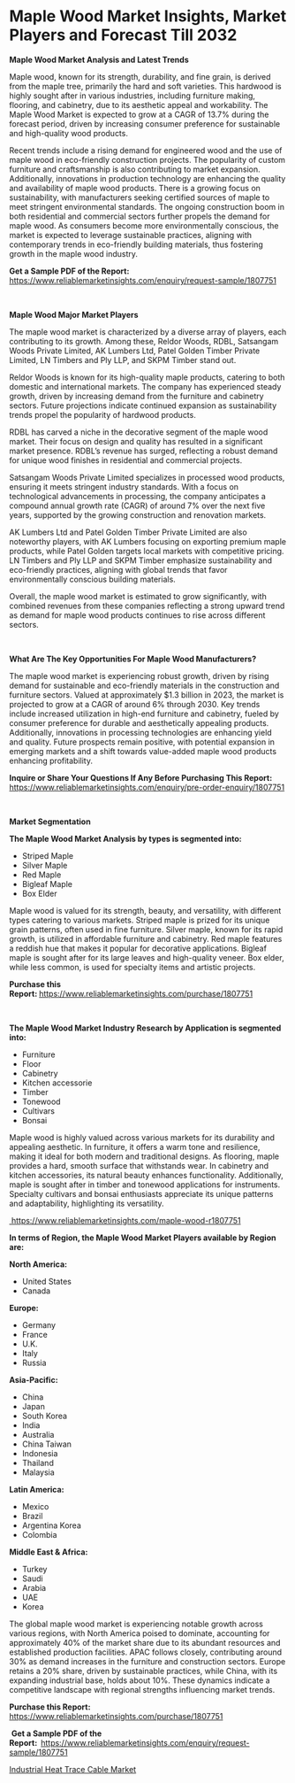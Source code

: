 <p><h1>Maple Wood Market Insights, Market Players and Forecast Till 2032</h1></p><p><strong>Maple Wood Market Analysis and Latest Trends</strong></p>
<p><p>Maple wood, known for its strength, durability, and fine grain, is derived from the maple tree, primarily the hard and soft varieties. This hardwood is highly sought after in various industries, including furniture making, flooring, and cabinetry, due to its aesthetic appeal and workability. The Maple Wood Market is expected to grow at a CAGR of 13.7% during the forecast period, driven by increasing consumer preference for sustainable and high-quality wood products. </p><p>Recent trends include a rising demand for engineered wood and the use of maple wood in eco-friendly construction projects. The popularity of custom furniture and craftsmanship is also contributing to market expansion. Additionally, innovations in production technology are enhancing the quality and availability of maple wood products. There is a growing focus on sustainability, with manufacturers seeking certified sources of maple to meet stringent environmental standards. The ongoing construction boom in both residential and commercial sectors further propels the demand for maple wood. As consumers become more environmentally conscious, the market is expected to leverage sustainable practices, aligning with contemporary trends in eco-friendly building materials, thus fostering growth in the maple wood industry.</p></p>
<p><strong>Get a Sample PDF of the Report:&nbsp;</strong> <a href="https://www.reliablemarketinsights.com/enquiry/request-sample/1807751?utm_campaign=2888&utm_medium=2&utm_source=Github&utm_content=ia&utm_term=01042025&utm_id=maple-wood">https://www.reliablemarketinsights.com/enquiry/request-sample/1807751</a></p>
<p>&nbsp;</p>
<p><strong>Maple Wood Major Market Players</strong></p>
<p><p>The maple wood market is characterized by a diverse array of players, each contributing to its growth. Among these, Reldor Woods, RDBL, Satsangam Woods Private Limited, AK Lumbers Ltd, Patel Golden Timber Private Limited, LN Timbers and Ply LLP, and SKPM Timber stand out. </p><p>Reldor Woods is known for its high-quality maple products, catering to both domestic and international markets. The company has experienced steady growth, driven by increasing demand from the furniture and cabinetry sectors. Future projections indicate continued expansion as sustainability trends propel the popularity of hardwood products.</p><p>RDBL has carved a niche in the decorative segment of the maple wood market. Their focus on design and quality has resulted in a significant market presence. RDBL’s revenue has surged, reflecting a robust demand for unique wood finishes in residential and commercial projects.</p><p>Satsangam Woods Private Limited specializes in processed wood products, ensuring it meets stringent industry standards. With a focus on technological advancements in processing, the company anticipates a compound annual growth rate (CAGR) of around 7% over the next five years, supported by the growing construction and renovation markets.</p><p>AK Lumbers Ltd and Patel Golden Timber Private Limited are also noteworthy players, with AK Lumbers focusing on exporting premium maple products, while Patel Golden targets local markets with competitive pricing. LN Timbers and Ply LLP and SKPM Timber emphasize sustainability and eco-friendly practices, aligning with global trends that favor environmentally conscious building materials.</p><p>Overall, the maple wood market is estimated to grow significantly, with combined revenues from these companies reflecting a strong upward trend as demand for maple wood products continues to rise across different sectors.</p></p>
<p>&nbsp;</p>
<p><strong>What Are The Key Opportunities For Maple Wood Manufacturers?</strong></p>
<p><p>The maple wood market is experiencing robust growth, driven by rising demand for sustainable and eco-friendly materials in the construction and furniture sectors. Valued at approximately $1.3 billion in 2023, the market is projected to grow at a CAGR of around 6% through 2030. Key trends include increased utilization in high-end furniture and cabinetry, fueled by consumer preference for durable and aesthetically appealing products. Additionally, innovations in processing technologies are enhancing yield and quality. Future prospects remain positive, with potential expansion in emerging markets and a shift towards value-added maple wood products enhancing profitability.</p></p>
<p><strong>Inquire or Share Your Questions If Any Before Purchasing This Report:</strong> <a href="https://www.reliablemarketinsights.com/enquiry/pre-order-enquiry/1807751?utm_campaign=2888&utm_medium=2&utm_source=Github&utm_content=ia&utm_term=01042025&utm_id=maple-wood">https://www.reliablemarketinsights.com/enquiry/pre-order-enquiry/1807751</a></p>
<p>&nbsp;</p>
<p><strong>Market Segmentation</strong></p>
<p><strong>The Maple Wood Market Analysis by types is segmented into:</strong></p>
<p><ul><li>Striped Maple</li><li>Silver Maple</li><li>Red Maple</li><li>Bigleaf Maple</li><li>Box Elder</li></ul></p>
<p><p>Maple wood is valued for its strength, beauty, and versatility, with different types catering to various markets. Striped maple is prized for its unique grain patterns, often used in fine furniture. Silver maple, known for its rapid growth, is utilized in affordable furniture and cabinetry. Red maple features a reddish hue that makes it popular for decorative applications. Bigleaf maple is sought after for its large leaves and high-quality veneer. Box elder, while less common, is used for specialty items and artistic projects.</p></p>
<p><strong>Purchase this Report:&nbsp;</strong><a href="https://www.reliablemarketinsights.com/purchase/1807751?utm_campaign=2888&utm_medium=2&utm_source=Github&utm_content=ia&utm_term=01042025&utm_id=maple-wood">https://www.reliablemarketinsights.com/purchase/1807751</a></p>
<p>&nbsp;</p>
<p><strong>The Maple Wood Market Industry Research by Application is segmented into:</strong></p>
<p><ul><li>Furniture</li><li>Floor</li><li>Cabinetry</li><li>Kitchen accessorie</li><li>Timber</li><li>Tonewood</li><li>Cultivars</li><li>Bonsai</li></ul></p>
<p><p>Maple wood is highly valued across various markets for its durability and appealing aesthetic. In furniture, it offers a warm tone and resilience, making it ideal for both modern and traditional designs. As flooring, maple provides a hard, smooth surface that withstands wear. In cabinetry and kitchen accessories, its natural beauty enhances functionality. Additionally, maple is sought after in timber and tonewood applications for instruments. Specialty cultivars and bonsai enthusiasts appreciate its unique patterns and adaptability, highlighting its versatility.</p></p>
<p><a href="https://www.reliablemarketinsights.com/maple-wood-r1807751?utm_campaign=2888&utm_medium=2&utm_source=Github&utm_content=ia&utm_term=01042025&utm_id=maple-wood">&nbsp;https://www.reliablemarketinsights.com/maple-wood-r1807751</a></p>
<p><strong>In terms of Region, the Maple Wood Market Players available by Region are:</strong></p>
<p>
    <p> <strong> North America: </strong>
        <ul>
            <li>United States</li>
            <li>Canada</li>
        </ul>
        </p> 
    <p> <strong> Europe: </strong>
        <ul>
            <li>Germany</li>
            <li>France</li>
            <li>U.K.</li>
            <li>Italy</li>
            <li>Russia</li>
        </ul>
        </p> 
    <p> <strong> Asia-Pacific: </strong>
        <ul>
            <li>China</li>
            <li>Japan</li>
            <li>South Korea</li>
            <li>India</li>
            <li>Australia</li>
            <li>China Taiwan</li>
            <li>Indonesia</li>
            <li>Thailand</li>
            <li>Malaysia</li>
        </ul>
        </p> 
    <p> <strong> Latin America: </strong>
        <ul>
            <li>Mexico</li>
            <li>Brazil</li>
            <li>Argentina Korea</li>
            <li>Colombia</li>
        </ul>
        </p> 
    <p> <strong> Middle East & Africa: </strong>
        <ul>
            <li>Turkey</li>
            <li>Saudi</li>
            <li>Arabia</li>
            <li>UAE</li>
            <li>Korea</li>
        </ul>
    </p>
    </p>
<p><p>The global maple wood market is experiencing notable growth across various regions, with North America poised to dominate, accounting for approximately 40% of the market share due to its abundant resources and established production facilities. APAC follows closely, contributing around 30% as demand increases in the furniture and construction sectors. Europe retains a 20% share, driven by sustainable practices, while China, with its expanding industrial base, holds about 10%. These dynamics indicate a competitive landscape with regional strengths influencing market trends.</p></p>
<p><strong>Purchase this Report: </strong><a href="https://www.reliablemarketinsights.com/purchase/1807751?utm_campaign=2888&utm_medium=2&utm_source=Github&utm_content=ia&utm_term=01042025&utm_id=maple-wood">https://www.reliablemarketinsights.com/purchase/1807751</a></p>
<p>&nbsp;<strong>Get a Sample PDF of the Report:&nbsp;&nbsp;</strong><a href="https://www.reliablemarketinsights.com/enquiry/request-sample/1807751?utm_campaign=2888&utm_medium=2&utm_source=Github&utm_content=ia&utm_term=01042025&utm_id=maple-wood">https://www.reliablemarketinsights.com/enquiry/request-sample/1807751</a></p>
<p><strong></strong></p>
<p><p><a href="https://github.com/popupioo/Market-Research-Report-List-1/blob/main/industrial-heat-trace-cable-market.md?utm_campaign=2888&utm_medium=2&utm_source=Github&utm_content=ia&utm_term=01042025&utm_id=maple-wood">Industrial Heat Trace Cable Market</a></p></p>